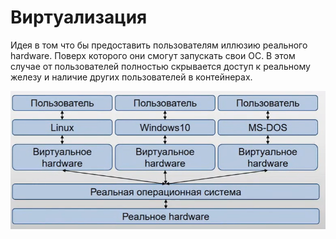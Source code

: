 Виртуализация
========================

Идея в том что бы предоставить пользователям иллюзию реального hardware. Поверх которого они смогут запускать свои ОС. В этом случае от пользователей полностью скрывается доступ к реальному железу и наличие других пользователей в контейнерах.

![hardware_virtualization](../media/qownnotes-media-xwrINI.png)
